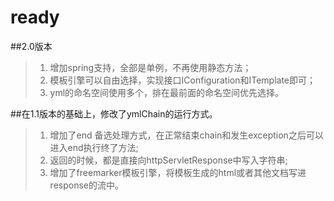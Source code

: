 # ready
##2.0版本
>1. 增加spring支持，全部是单例，不再使用静态方法；<br>
>2. 模板引擎可以自由选择，实现接口IConfiguration和ITemplate即可；<br>
>3. yml的命名空间使用多个，排在最前面的命名空间优先选择。<br>

##在1.1版本的基础上，修改了ymlChain的运行方式。
>1. 增加了end 备选处理方式，在正常结束chain和发生exception之后可以进入end执行终了方法;<br>
>2. 返回的时候，都是直接向httpServletResponse中写入字符串;<br>
>3. 增加了freemarker模板引擎，将模板生成的html或者其他文档写进response的流中。
